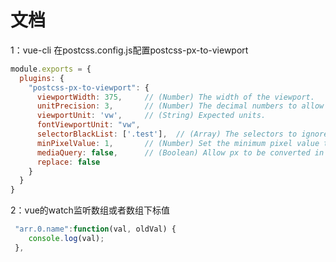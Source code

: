 # 文档

1：vue-cli 在postcss.config.js配置postcss-px-to-viewport  
```javascript
module.exports = {
  plugins: {
    "postcss-px-to-viewport": {
      viewportWidth: 375,     // (Number) The width of the viewport.
      unitPrecision: 3,       // (Number) The decimal numbers to allow the REM units to grow to.
      viewportUnit: 'vw',     // (String) Expected units.
      fontViewportUnit: "vw",
      selectorBlackList: ['.test'],  // (Array) The selectors to ignore and leave as px.
      minPixelValue: 1,       // (Number) Set the minimum pixel value to replace.
      mediaQuery: false,      // (Boolean) Allow px to be converted in media queries.
      replace: false
    }
  }
}
``` 

2：vue的watch监听数组或者数组下标值
```javascript
 "arr.0.name":function(val, oldVal) {
    console.log(val);
 },
```